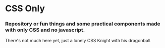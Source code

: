 # CSS Only
### Repository or fun things and some practical components made with only CSS and no javascript.

There's not much here yet, just a lonely CSS Knight with his dragonball.